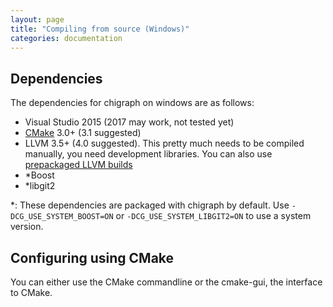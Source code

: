 ```yaml
---
layout: page
title: "Compiling from source (Windows)"
categories: documentation
---
```


## Dependencies

The dependencies for chigraph on windows are as follows:

* Visual Studio 2015 (2017 may work, not tested yet)
* [CMake](https://cmake.org) 3.0+ (3.1 suggested)
* LLVM 3.5+ (4.0 suggested). This pretty much needs to be compiled manually, you need development libraries. You can also use [prepackaged LLVM builds](https://github.com/chigraph/chigraph/releases/tag/dependencies)
* \*Boost
* \*libgit2

\*: These dependencies are packaged with chigraph by default. Use `-DCG_USE_SYSTEM_BOOST=ON` or `-DCG_USE_SYSTEM_LIBGIT2=ON` to use a system version.

## Configuring using CMake
You can either use the CMake commandline or the cmake-gui, the interface to CMake.
